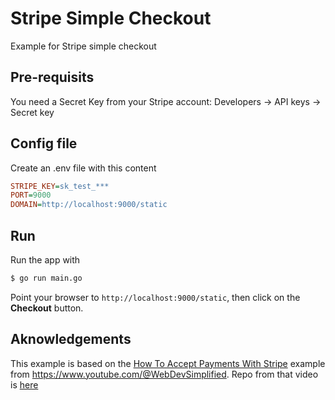 # Stripe Simple Checkout

Example for Stripe simple checkout

## Pre-requisits
You need a Secret Key from your Stripe account: Developers -> API keys -> Secret key

## Config file
Create an .env file with this content
```ini
STRIPE_KEY=sk_test_***
PORT=9000
DOMAIN=http://localhost:9000/static
```

## Run
Run the app with
```bash
$ go run main.go
```

Point your browser to `http://localhost:9000/static`, then click on the **Checkout** button.


## Aknowledgements
This example is based on the [How To Accept Payments With Stripe](https://www.youtube.com/watch?v=1r-F3FIONl8&t=1056s) example from https://www.youtube.com/@WebDevSimplified.
Repo from that video is [here](https://github.com/WebDevSimplified/stripe-checkout-simple)